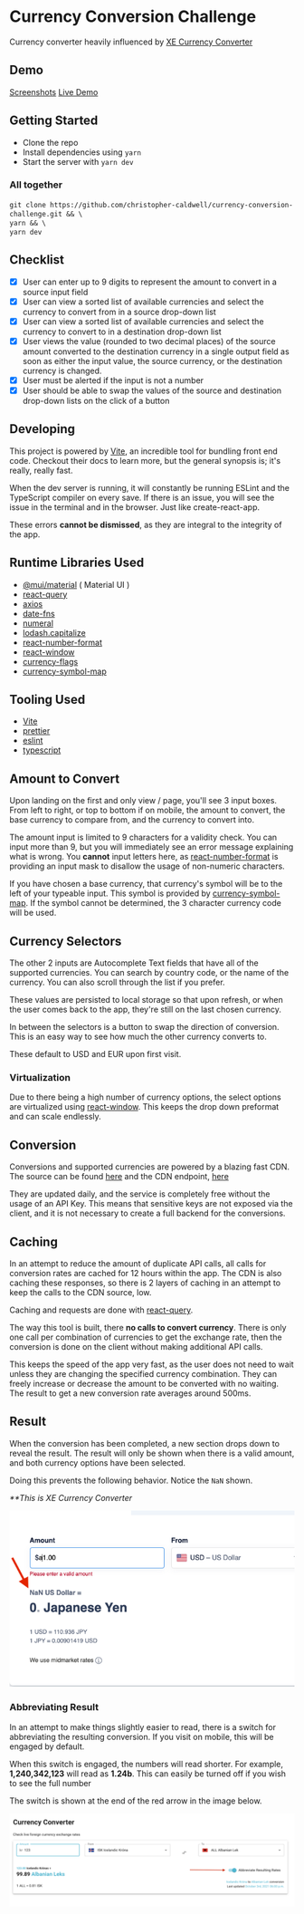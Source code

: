 # Currency Conversion Challenge

Currency converter heavily influenced by [XE Currency Converter](https://www.xe.com/currencyconverter/)

## Demo

[Screenshots]()
[Live Demo]()

## Getting Started

- Clone the repo
- Install dependencies using `yarn`
- Start the server with `yarn dev`

### All together

```shell
git clone https://github.com/christopher-caldwell/currency-conversion-challenge.git && \
yarn && \
yarn dev
```

## Checklist

- [x] User can enter up to 9 digits to represent the amount to convert in a source input field
- [x] User can view a sorted list of available currencies and select the currency to convert from in a source drop-down list
- [x] User can view a sorted list of available currencies and select the currency to convert to in a destination drop-down list
- [x] User views the value (rounded to two decimal places) of the source amount converted to the destination currency in a single output field as soon as either the input value, the source currency, or the destination currency is changed.
- [x] User must be alerted if the input is not a number
- [x] User should be able to swap the values of the source and destination drop-down lists on the click of a button

## Developing

This project is powered by [Vite](https://vitejs.dev/), an incredible tool for bundling front end code. Checkout their docs to learn more, but the general synopsis is; it's really, really fast.

When the dev server is running, it will constantly be running ESLint and the TypeScript compiler on every save. If there is an issue, you will see the issue in the terminal and in the browser. Just like create-react-app.

These errors **cannot be dismissed**, as they are integral to the integrity of the app.

## Runtime Libraries Used

- [@mui/material](https://mui.com/getting-started/usage/) ( Material UI )
- [react-query](https://react-query.tanstack.com/)
- [axios](https://axios-http.com/)
- [date-fns](https://date-fns.org/docs/Getting-Started)
- [numeral](http://numeraljs.com/)
- [lodash.capitalize](https://lodash.com/docs/4.17.15#capitalize)
- [react-number-format](https://www.npmjs.com/package/react-number-format)
- [react-window](https://github.com/bvaughn/react-window)
- [currency-flags](https://www.npmjs.com/package/currency-flags)
- [currency-symbol-map](https://www.npmjs.com/package/currency-symbol-map)

## Tooling Used

- [Vite](https://vitejs.dev/)
- [prettier](https://prettier.io/docs/en/)
- [eslint](https://eslint.org/)
- [typescript](https://www.typescriptlang.org/)

## Amount to Convert

Upon landing on the first and only view / page, you'll see 3 input boxes. From left to right, or top to bottom if on mobile, the amount to convert, the base currency to compare from, and the currency to convert into.

The amount input is limited to 9 characters for a validity check. You can input more than 9, but you will immediately see an error message explaining what is wrong. You **cannot** input letters here, as [react-number-format](https://www.npmjs.com/package/react-number-format) is providing an input mask to disallow the usage of non-numeric characters.

If you have chosen a base currency, that currency's symbol will be to the left of your typeable input. This symbol is provided by [currency-symbol-map](https://www.npmjs.com/package/currency-symbol-map). If the symbol cannot be determined, the 3 character currency code will be used.

## Currency Selectors

The other 2 inputs are Autocomplete Text fields that have all of the supported currencies. You can search by country code, or the name of the currency. You can also scroll through the list if you prefer.

These values are persisted to local storage so that upon refresh, or when the user comes back to the app, they're still on the last chosen currency.

In between the selectors is a button to swap the direction of conversion. This is an easy way to see how much the other currency converts to.

These default to USD and EUR upon first visit.

### Virtualization

Due to there being a high number of currency options, the select options are virtualized using [react-window](https://github.com/bvaughn/react-window). This keeps the drop down preformat and can scale endlessly.

## Conversion

Conversions and supported currencies are powered by a blazing fast CDN. The source can be found [here](https://github.com/fawazahmed0/currency-api) and the CDN endpoint, [here](https://cdn.jsdelivr.net/gh/fawazahmed0/currency-api@1/latest/currencies.json)

They are updated daily, and the service is completely free without the usage of an API Key. This means that sensitive keys are not exposed via the client, and it is not necessary to create a full backend for the conversions.

## Caching

In an attempt to reduce the amount of duplicate API calls, all calls for conversion rates are cached for 12 hours within the app. The CDN is also caching these responses, so there is 2 layers of caching in an attempt to keep the calls to the CDN source, low.

Caching and requests are done with [react-query](https://react-query.tanstack.com/).

The way this tool is built, there **no calls to convert currency**. There is only one call per combination of currencies to get the exchange rate, then the conversion is done on the client without making additional API calls.

This keeps the speed of the app very fast, as the user does not need to wait unless they are changing the specified currency combination. They can freely increase or decrease the amount to be converted with no waiting. The result to get a new conversion rate averages around 500ms.

## Result

When the conversion has been completed, a new section drops down to reveal the result. The result will only be shown when there is a valid amount, and both currency options have been selected.

Doing this prevents the following behavior. Notice the `NaN` shown.

_\*\*This is XE Currency Converter_

<img src='./screen-shots/showing-nan.png' alt='Showing NaN on XE Currency Converter' />

### Abbreviating Result

In an attempt to make things slightly easier to read, there is a switch for abbreviating the resulting conversion. If you visit on mobile, this will be engaged by default.

When this switch is engaged, the numbers will read shorter. For example, **1,240,342,123** will read as **1.24b**. This can easily be turned off if you wish to see the full number

The switch is shown at the end of the red arrow in the image below.

<img src='./screen-shots/abbreviate-switch.png' alt='' />
